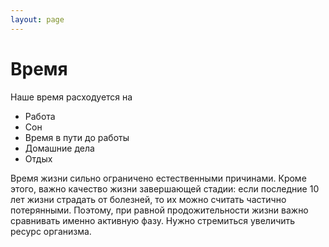 ```yaml
---
layout: page
---
```


# Время

Наше время расходуется на

* Работа
* Сон
* Время в пути до работы
* Домашние дела
* Отдых

Время жизни сильно ограничено естественными причинами. Кроме этого, важно качество жизни завершающей стадии: если последние 10 лет жизни страдать от болезней, то их можно считать частично потерянными. Поэтому, при равной продожительности жизни важно сравнивать именно активную фазу. Нужно стремиться увеличить ресурс организма.

